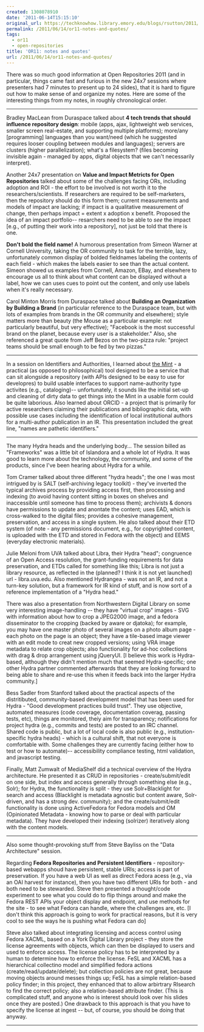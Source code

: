 ```yaml
---
created: 1308078910
date: '2011-06-14T15:15:10'
original_url: https://techknowhow.library.emory.edu/blogs/rsutton/2011/06/14/or11-notes-and-quotes
permalink: /2011/06/14/or11-notes-and-quotes/
tags:
  - or11
  - open-repositories
title: 'OR11: notes and quotes'
url: /2011/06/14/or11-notes-and-quotes/
---
```



There was so much good information at Open Repositories 2011 (and in particular, things came fast and furious in the new 24x7 sessions where presenters had 7 minutes to present up to 24 slides), that it is hard to figure out how to make sense of and organize my notes. Here are some of the interesting things from my notes, in roughly chronological order.

* * *

Bradley MacLean from Duraspace talked about **4 tech trends that should influence repository design**: mobile (apps, ajax, lightweight web services, smaller screen real-estate, and supporting multiple platforms); more/any [programming] languages than you want/need (which he suggested requires looser coupling between modules and languages); servers are clusters (higher parallelization); what's a filesystem? (files becoming invisible again - managed by apps, digital objects that we can't necessarily interpret).

Another 24x7 presentation on **Value and Impact Metricts for Open Repositories** talked about some of the challenges facing ORs, including adoption and ROI - the effort to be involved is not worth it to the researchers/scientists. If researchers are required to be self-marketers, then the repository should do this form them; current measurements and models of impact are lacking; if impact is a qualitative measurement of change, then perhaps impact = extent x adoption x benefit. Proposed the idea of an impact portfolio-- resarchers need to be able to _see_ the impact [e.g., of putting their work into a repository], not just be told that there is one.

**Don't bold the field name!** A humorous presentation from Simeon Warner at Cornell University, taking the OR community to task for the terrible, lazy, unfortunately common display of bolded fieldnames labeling the contents of each field - which makes the labels easier to see than the actual content. Simeon showed us examples from Cornell, Amazon, EBay, and elsewhere to encourage us all to think about what content can be displayed without a label, how we can uses cues to point out the content, and only use labels when it's really necessary.

Carol Minton Morris from Duraspace talked about **Building an Organization by Building a Brand** (in particular reference to the Duraspace team, but with lots of examples from brands in the OR community and elsewhere); style matters more than beauty (the Mouse as a particular example: not particularly beautiful, but very effective); "Facebook is the most successful brand on the planet, because every user is a stakeholder." Also, she referenced a great quote from Jeff Bezos on the two-pizza rule: "project teams should be small enough to be fed by two pizzas."

* * *

In a session on Identifiers and Authorities, I learned about [the Mint](http://sites.google.com/site/redboxmint/) - a practical (as opposed to philosophical) tool designed to be a service that can sit alongside a repository (with APIs designed to be easy to use for developres) to build usable interfaces to support name-authority type activites (e.g., cataloging)-- unfortunately, it sounds like the initial set-up and cleaning of dirty data to get things into the Mint in a usable form could be quite laborious. Also learned about ORCID - a project that is primarily for active researchers claiming their publications and bibliographic data, with possible use cases including the identification of local institutional authors for a multi-author publication in an IR. This presentation included the great line, "names are pathetic identifiers."

* * *

The many Hydra heads and the underlying body... The session billed as "Frameworks" was a little bit of Islandora and a whole lot of Hydra. It was good to learn more about the technology, the community, and some of the products, since I've been hearing about Hydra for a while.

Tom Cramer talked about three different "hydra heads"; the one I was most intrigued by is SALT (self-archiving legacy toolkit) - they've inverted the typical archives process by providing access first, then processing and indexing (to avoid having content sitting in boxes on shelves and inaccessible until someone has time to process them); archivists &amp; donors have permissions to update and anontate the content; uses EAD, which is cross-walked to the digital files; provides a cohesive management, preservation, and access in a single system. He also talked about their ETD system (of note - any permissions document, e.g., for copyrighted content, is uploaded with the ETD and stored in Fedora with the object) and EEMS (everyday electronic materials).

Julie Meloni from UVA talked about Libra, their Hydra "head"; congruence of an Open Access resolution, the grant-funding requirements for data preservation, and ETDs called for something like this; Libra is not just a library resource, as reflected in the (planned? I think it is not yet launched) url - libra.uva.edu. Also mentioned Hydrangea - was not an IR, and not a turn-key solution, but a framework for IR kind of stuff, and is now sort of a reference implementation of a "Hydra head."

There was also a presentation from Northwestern Digital Library on some very interesting image-handling -- they have "virtual crop" images - SVG with information about how to crop a JPEG2000 image, and a fedora disseminator to the cropping (backed by aware or djatoka); for example, you may have one master photo of several images on a photo album page - each photo on the page is an object; they have a tile-based image viewer with an edit mode to creat new cropped versions; using VRA image metadata to relate crop objects; also functionality for ad-hoc collections with drag &amp; drop arrangement using jQueryUI. [I believe this work is Hydra-based, although they didn't mention much that seemed Hydra-specific; one other Hydra partner commented afterwards that they are looking forward to being able to share and re-use this when it feeds back into the larger Hydra community.]

Bess Sadler from Stanford talked about the practical aspects of the distritibuted, community-based development model that has been used for Hydra - "Good development practices build trust". They use objective, automated measures (code coverage, documentation coverag, passing tests, etc), things are monitored, theiy aim for transparency; notifications for project hydra (e.g., commits and tests) are posted to an IRC channel. Shared code is public, but a lot of local code is also public (e.g., institution-specific hydra heads) - which is a cultural shift, that not everyone is comfortable with. Some challenges they are currently facing (either how to test or how to automate)-- accessibility compliance testing, html validation, and javascript testing.

Finally, Matt Zumwalt of MediaShelf did a technical overview of the Hydra architecture. He presented it as CRUD in repositories - create/submit/edit on one side, but index and access generally through something else (e.g., Solr); for Hydra, the functionality is split - they use Solr+Blacklight for search and access (Blacklight is metadata agnostic but content aware, Solr-driven, and has a strong dev. community); and the create/submit/edit functionality is done using ActiveFedora for Fedora models and OM (Opinionated Metadata - knowing how to parse or deal with particular metadata). They have developed their indexing (solrizer) iteratively along with the content models.

* * *

Also some thought-provoking stuff from Steve Bayliss on the "Data Architecture" session.

Regarding **Fedora Repositories and Persistent Identifiers** - repository-based webapps shoud have persistent, stable URIs; access is part of preservation. If you have a web UI as well as direct Fedora acess (e.g., via an OAI harvest for instance), then you have two different URIs for both - and both need to be stewarded. Steve then presented a thought/code experiment to see what you could do to flip things around and make the Fedora REST APIs your object display and endpoint, and use methods for the site - to see what Fedora can handle, where the challenges are, etc. [I don't think this approach is going to work for practical reasons, but it is very cool to see the ways he is pushing what Fedora can do]

Steve also talked about integrating licensing and access control using Fedora XACML, based on a York Digital Library project - they store the license agreements with objects, which can then be displayed to users and used to enforce access. The license policy has to be interpreted by a human to determine how to enforce the license. FeSL and XACML has a hierarchical collectino model and simplified fedora actions (create/read/update/delete); but collection policies are not great, because moving objects around messes things up; FeSL has a simple relation-based policy finder; in this project, they enhanced that to allow arbirtrary RIsearch to find the correct policy; also a relation-based attribute finder. (This is complicated stuff, and anyone who is interest should look over his slides once they are posted.) One drawback to this approach is that you have to specify the license at ingest -- but, of course, you should be doing that anyway.

* * *